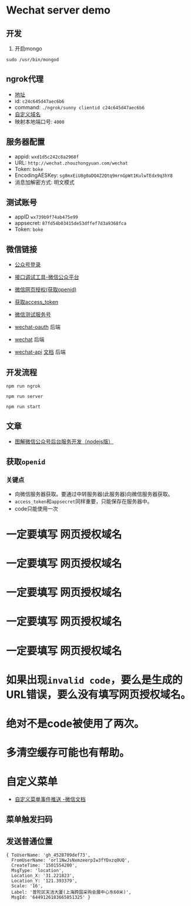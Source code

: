 # Wechat server demo


## 开发

1. 开启mongo
```
sudo /usr/bin/mongod
```

## ngrok代理

- [地址](https://ngrok.cc/user.html)
- id: `c24c645d47aec6b6`
- command: `./ngrok/sunny clientid c24c645d47aec6b6`
- [自定义域名](https://domains.google.com)
- 映射本地端口号: `4000`

## 服务器配置
- appid: `wxd1d5c242c8a2968f`
- URL: `http://wechat.zhouzhongyuan.com/wechat`
- Token: `boke`
- EncodingAESKey: `sg8mxEiU8g0aDQ4Z2Qtq9mrnGpWt1KulwTEdx9q3hY8`
- 消息加解密方式: 明文模式

## 测试账号
- appID `wx739b9f74ab475e99`
- appsecret: `87fd54b03415de53dffef7d3a9368fca`
- Token: `boke`

## 微信链接
- [公众号登录](https://mp.weixin.qq.com/)

- [接口调试工具-微信公众平台](https://mp.weixin.qq.com/debug/)

- [微信网页授权(获取openid)](https://mp.weixin.qq.com/wiki?t=resource/res_main&id=mp1421140842)

- [获取access_token](https://mp.weixin.qq.com/wiki?t=resource/res_main&id=mp1421140183)
- [微信测试服务号](https://mp.weixin.qq.com/debug/cgi-bin/sandbox?t=sandbox/login)
- [wechat-oauth](https://github.com/node-webot/wechat-oauth) 后端
- [wechat](https://github.com/node-webot/wechat) 后端
- [wechat-api](https://github.com/node-webot/wechat-api) [文档](http://doxmate.cool/node-webot/wechat-api/api.html) 后端

## 开发流程

```
npm run ngrok
```
```
npm run server
```
```
npm run start
```

## 文章

- [图解微信公众号后台服务开发（nodejs版）](http://imweb.io/topic/56363fbc09e01a534b461ec1)

## 获取`openid`
### 关键点
- 向微信服务器获取。要通过中转服务器(此服务器)向微信服务器获取。
- `access_token`和`appsecret`同样重要，只能保存在服务器中。
- code只能使用一次
# 一定要填写 网页授权域名
# 一定要填写 网页授权域名
# 一定要填写 网页授权域名
# 一定要填写 网页授权域名
# 一定要填写 网页授权域名

# 如果出现`invalid code`，要么是生成的URL错误，要么没有填写网页授权域名。
# 绝对不是code被使用了两次。
# 多清空缓存可能也有帮助。

# 自定义菜单



- [自定义菜单事件推送 -微信文档](https://mp.weixin.qq.com/wiki?t=resource/res_main&id=mp1421141016)

## 菜单触发扫码

## 发送普通位置
```
{ ToUserName: 'gh_4528709def73',
  FromUserName: 'orl1NwJsNxmzeerpIw3fYDxzq0UQ',
  CreateTime: '1501554200',
  MsgType: 'location',
  Location_X: '31.221823',
  Location_Y: '121.393379',
  Scale: '16',
  Label: '普陀区天洁大厦(上海跨国采购会展中心东60米)',
  MsgId: '6449126183665851325' }
```